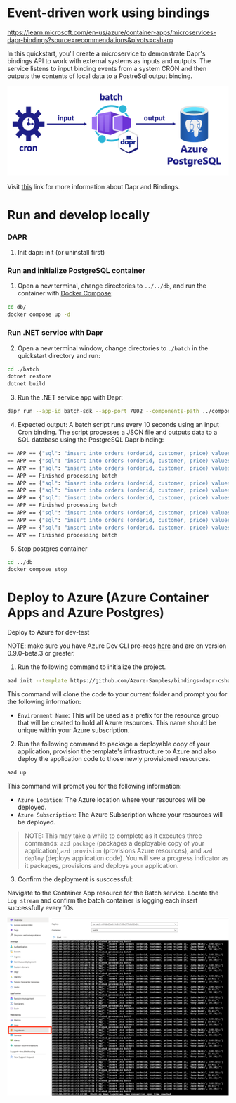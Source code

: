# Event-driven work using bindings

https://learn.microsoft.com/en-us/azure/container-apps/microservices-dapr-bindings?source=recommendations&pivots=csharp

In this quickstart, you'll create a microservice to demonstrate Dapr's bindings API to work with external systems as inputs and outputs. The service listens to input binding events from a system CRON and then outputs the contents of local data to a PostreSql output binding. 

![](images/bindings-quickstart.png)

Visit [this](https://docs.dapr.io/developing-applications/building-blocks/bindings/) link for more information about Dapr and Bindings.

# Run and develop locally

### DAPR

1. Init dapr: init (or uninstall first)

### Run and initialize PostgreSQL container

1. Open a new terminal, change directories to `../../db`, and run the container with [Docker Compose](https://docs.docker.com/compose/): 

<!-- STEP
name: Run and initialize PostgreSQL container
expected_return_code:
background: true
sleep: 5
timeout_seconds: 6
-->

```bash
cd db/
docker compose up -d
```

<!-- END_STEP -->

### Run .NET service with Dapr

2. Open a new terminal window, change directories to `./batch` in the quickstart directory and run: 

<!-- STEP
name: Install .NET dependencies
-->

```bash
cd ./batch
dotnet restore
dotnet build
```

<!-- END_STEP -->
3. Run the .NET service app with Dapr: 

<!-- STEP
name: Run batch-sdk service
working_dir: ./batch
expected_stdout_lines:
  - '== APP == insert into orders (orderid, customer, price) values (1, ''John Smith'', 100.32)'
  - '== APP == insert into orders (orderid, customer, price) values (2, ''Jane Bond'', 15.4)'
  - '== APP == insert into orders (orderid, customer, price) values (3, ''Tony James'', 35.56)'
  - '== APP == Finished processing batch'
expected_stderr_lines:
output_match_mode: substring
sleep: 11
timeout_seconds: 30
-->
    
```bash
dapr run --app-id batch-sdk --app-port 7002 --components-path ../components -- dotnet run
```
<!-- END_STEP -->

4. Expected output:
A batch script runs every 10 seconds using an input Cron binding. The script processes a JSON file and outputs data to a SQL database using the PostgreSQL Dapr binding:

```bash
== APP == {"sql": "insert into orders (orderid, customer, price) values (1, 'John Smith', 100.32);"}
== APP == {"sql": "insert into orders (orderid, customer, price) values (2, 'Jane Bond', 15.4);"}
== APP == {"sql": "insert into orders (orderid, customer, price) values (3, 'Tony James', 35.56);"}
== APP == Finished processing batch
== APP == {"sql": "insert into orders (orderid, customer, price) values (1, 'John Smith', 100.32);"}
== APP == {"sql": "insert into orders (orderid, customer, price) values (2, 'Jane Bond', 15.4);"}
== APP == {"sql": "insert into orders (orderid, customer, price) values (3, 'Tony James', 35.56);"}
== APP == Finished processing batch
== APP == {"sql": "insert into orders (orderid, customer, price) values (1, 'John Smith', 100.32);"}
== APP == {"sql": "insert into orders (orderid, customer, price) values (2, 'Jane Bond', 15.4);"}
== APP == {"sql": "insert into orders (orderid, customer, price) values (3, 'Tony James', 35.56);"}
== APP == Finished processing batch
```

5. Stop postgres container 

```bash
cd ../db
docker compose stop
```

# Deploy to Azure (Azure Container Apps and Azure Postgres)
Deploy to Azure for dev-test

NOTE: make sure you have Azure Dev CLI pre-reqs [here](https://learn.microsoft.com/en-us/azure/developer/azure-developer-cli/install-azd?tabs=winget-windows%2Cbrew-mac%2Cscript-linux&pivots=os-windows) and are on version 0.9.0-beta.3 or greater.

1. Run the following command to initialize the project. 

```bash
azd init --template https://github.com/Azure-Samples/bindings-dapr-csharp-cron-postgres
``` 

This command will clone the code to your current folder and prompt you for the following information:

- `Environment Name`: This will be used as a prefix for the resource group that will be created to hold all Azure resources. This name should be unique within your Azure subscription.

2. Run the following command to package a deployable copy of your application, provision the template's infrastructure to Azure and also deploy the application code to those newly provisioned resources.

```bash
azd up
```

This command will prompt you for the following information:
- `Azure Location`: The Azure location where your resources will be deployed.
- `Azure Subscription`: The Azure Subscription where your resources will be deployed.

> NOTE: This may take a while to complete as it executes three commands: `azd package` (packages a deployable copy of your application),`azd provision` (provisions Azure resources), and `azd deploy` (deploys application code). You will see a progress indicator as it packages, provisions and deploys your application.

3. Confirm the deployment is susccessful:

Navigate to the Container App resource for the Batch service. Locate the `Log stream` and confirm the batch container is logging each insert successfully every 10s. 

![](images/log_stream.png)

